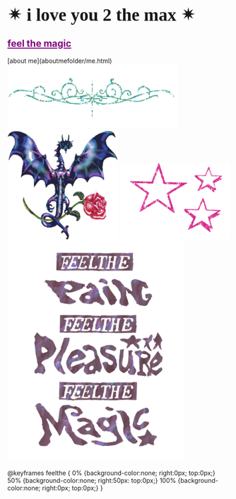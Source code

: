<html>
<h1 style="font-family:luminari;
           font-size:40px">&#10036; i love you 2 the max &#10036;</h1>
  <h2><a href="artfolder/art.html" style="color: purple;">feel the magic</a></h2>
           </html>
  [about me](aboutmefolder/me.html)
<html>
<body background="IMG_3972.jpg">
<img style="background:none;"
     src="pcoddxGLi.gif">
  <div>
<img style="background:none;"
     src="4T9o7eqjc.gif"
     width="250"
     height="250">
<img style="background: none;"
                src="1113638.gif"
                width="250"
                height="175">
                
 <head>
  <img src="FEEL THE-01 web.png"
     style="background: none;"
           width="400px"
           height="500px"
           position: fixed;
           animation-name: feelthe;
           animation-duration: 3s;
           animation-iteration-count: infinite;}>
          
@keyframes feelthe {
0% {background-color:none; right:0px; top:0px;}
50% {background-color:none; right:50px: top:0px;}
100% {background-color:none; right:0px; top:0px;}
            }
</head>
             
